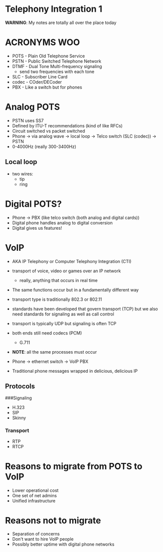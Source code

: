 # Telephony Integration 1

**WARNING**: My notes are totally all over the place today

# ACRONYMS WOO
- POTS - Plain Old Telephone Service
- PSTN - Public Switched Telephone Network
- DTMF - Dual Tone Multi-frequency signaling
	- send two frequencies with each tone
- SLC - Subscriber Line Card
- codec - COder/DECoder
- PBX - Like a switch but for phones

# Analog POTS
- PSTN uses SS7
- Defined by ITU-T recommendations (kind of like RFCs)
- Circuit switched vs packet switched
- Phone -> via analog wave -> local loop -> Telco switch (SLC (codec)) -> PSTN
- 0-4000Hz (really 300-3400Hz)

## Local loop
- two wires:
	- tip
	- ring

# Digital POTS?
- Phone -> PBX (like telco switch (both analog and digital cards))
- Digital phone handles analog to digital conversion
- Digital gives us features!

# VoIP
- AKA IP Telephony or Computer Telephony Integration (CTI)
- transport of voice, video or games over an IP network
	- really, anything that occurs in real time
- The same functions occur but in a fundamentally different way
- transport type is traditionally 802.3 or 802.11
- standards have been developed that govern transport (TCP) but we also need standards for signaling as well as call control
- transport is typically UDP but signaling is often TCP
- both ends still need codecs (PCM)
	- G.711
- **NOTE**: all the same processes must occur

- Phone -> ethernet switch -> VoIP PBX
- Traditional phone messages wrapped in delicious, delicious IP
## Protocols
###Signaling
- H.323
- SIP
- Skinny
### Transport
- RTP
- RTCP

# Reasons to migrate from POTS to VoIP
- Lower operational cost
- One set of net admins
- Unified infrastructure
# Reasons not to migrate
- Separation of concerns
- Don't want to hire VoIP people
- Possibly better uptime with digital phone networks